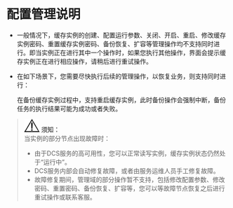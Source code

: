 # 配置管理说明<a name="ZH-CN_TOPIC_0148195295"></a>

-   一般情况下，缓存实例的创建、配置运行参数、关闭、开启、重启、修改缓存实例密码、重置缓存实例密码、备份恢复、扩容等管理操作均不支持同时进行。即当实例正在进行其中一个操作时，如果您执行其他操作，界面会提示缓存实例正在进行相应操作，请稍后进行重试操作。
-   在如下场景下，您需要尽快执行后续的管理操作，以恢复业务，则支持同时进行：

    在备份缓存实例过程中，支持重启缓存实例，此时备份操作会强制中断，备份任务的执行结果可能为成功或者失败。


>![](public_sys-resources/icon-notice.gif) **须知：**   
>当实例的部分节点出现故障时：  
>-   由于DCS服务的高可用性，您可以正常读写实例，缓存实例状态仍然处于“运行中”。  
>-   DCS服务内部会自动修复故障，或者由服务运维人员手工修复故障。  
>-   故障修复期间，管理域的部分操作暂不支持，包括修改配置参数、修改密码、重置密码、备份恢复、扩容等，您可以等故障节点恢复之后进行重试操作或联系客服。  

